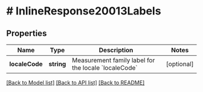 # # InlineResponse20013Labels

## Properties

Name | Type | Description | Notes
------------ | ------------- | ------------- | -------------
**localeCode** | **string** | Measurement family label for the locale &#x60;localeCode&#x60; | [optional]

[[Back to Model list]](../../README.md#models) [[Back to API list]](../../README.md#endpoints) [[Back to README]](../../README.md)
